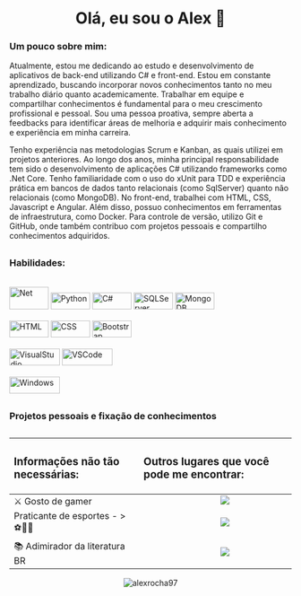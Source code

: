 <h1 align="center">Olá, eu sou o Alex 👋 </h1> 
 
 ### Um pouco sobre mim:

<p>
Atualmente, estou me dedicando ao estudo e desenvolvimento de aplicativos de back-end utilizando C# e front-end. Estou em constante aprendizado, buscando incorporar novos conhecimentos tanto no meu trabalho diário quanto academicamente. Trabalhar em equipe e compartilhar conhecimentos é fundamental para o meu crescimento profissional e pessoal. Sou uma pessoa proativa, sempre aberta a feedbacks para identificar áreas de melhoria e adquirir mais conhecimento e experiência em minha carreira.

Tenho experiência nas metodologias Scrum e Kanban, as quais utilizei em projetos anteriores. Ao longo dos anos, minha principal responsabilidade tem sido o desenvolvimento de aplicações C# utilizando frameworks como .Net Core. Tenho familiaridade com o uso do xUnit para TDD e experiência prática em bancos de dados tanto relacionais (como SqlServer) quanto não relacionais (como MongoDB). No front-end, trabalhei com HTML, CSS, Javascript e Angular. Além disso, possuo conhecimentos em ferramentas de infraestrutura, como Docker. Para controle de versão, utilizo Git e GitHub, onde também contribuo com projetos pessoais e compartilho conhecimentos adquiridos.
</p>

##

### Habilidades:

</div>  

<div style="display: inline_block"><br>

  <img alt="Net" height="40" width="70" src="https://img.shields.io/badge/.NET-5C2D91?style=for-the-badge&logo=.net&logoColor=white">
  <img alt="Python" height="30" width="70" src="https://img.shields.io/badge/Python-3776AB?style=for-the-badge&logo=python&logoColor=white">
  <img alt="C#" height="30" width="70" src="https://img.shields.io/badge/C%23-239120?style=for-the-badge&logo=c-sharp&logoColor=white">
  <img alt="SQLServer" height="30" width="70" src="https://img.shields.io/badge/MySQL-00000F?style=for-the-badge&logo=mysql&logoColor=white">
  <img alt="MongoDB" height="30" width="70" src="https://img.shields.io/badge/MongoDB-4EA94B?style=for-the-badge&logo=mongodb&logoColor=white">
  <br></br>
  <img alt="HTML" height="30" width="70" src="https://img.shields.io/badge/HTML5-E34F26?style=for-the-badge&logo=html5&logoColor=white">
  <img alt="CSS" height="30" width="70" src="https://img.shields.io/badge/CSS-239120?&style=for-the-badge&logo=css3&logoColor=white">
  <img alt="Bootstrap" height="30" width="70" src="https://img.shields.io/badge/Bootstrap-563D7C?style=for-the-badge&logo=bootstrap&logoColor=white">
  <br></br>
  <img alt="VisualStudio" height="30" width="90" src="https://img.shields.io/badge/Visual_Studio-5C2D91?style=for-the-badge&logo=visual%20studio&logoColor=white">
  <img alt="VSCode" height="30" width="90" src="https://img.shields.io/badge/Visual_Studio_Code-0078D4?style=for-the-badge&logo=visual%20studio%20code&logoColor=white">
  <br></br>
  <img alt="Windows" height="30" width="90" src="https://img.shields.io/badge/Windows-0078D6?style=for-the-badge&logo=windows&logoColor=white">
  
  
</div>

  ##
   
  ### Projetos pessoais e fixação de conhecimentos
  
<!-- - [APIs + Conexão ao MongoDB / Estudo sobre o Banco NoSQL ](https://github.com/alexrocha97/APIMongoDB)
- [API .NET Core Noticias + Login(Token JWT) || Estudo sobre o DDD(Domain-Driven Design) ](https://github.com/alexrocha97/mysite_api)
- [API RESTful do zero com .NET, MongoDB, Redis e Docker](https://github.com/alexrocha97/API-RESTful_NET6)
- [Estudo e aprimoramento de testes TDD](https://github.com/alexrocha97/TDD_com_xUnit_para_C-_.NET_Core) -->
  
 ##
 
 <div align="center">
  
|<h3> Informações não tão necessárias: </h3> | <h3> Outros lugares que você pode me encontrar: </h3> |
| :--- | :--- |
| ⚔ Gosto de gamer |  _&nbsp;_ _&nbsp;_ _&nbsp;_ _&nbsp;_ _&nbsp;_ _&nbsp;_ _&nbsp;_ _&nbsp;_ _&nbsp;_ _&nbsp;_ _&nbsp;_ _&nbsp;_ _&nbsp;_ _&nbsp;_ _&nbsp;_ _&nbsp;_ <a href="https://www.linkedin.com/in/alex-rocha-a38b26125/"><img src="https://img.shields.io/badge/-LinkedIn-%230077B5?style=for-the-badge&logo=linkedin&logoColor=white" /> |
| Praticante de esportes - > ⚽🏀🏐 | _&nbsp;_ _&nbsp;_ _&nbsp;_ _&nbsp;_ _&nbsp;_ _&nbsp;_ _&nbsp;_ _&nbsp;_ _&nbsp;_ _&nbsp;_ _&nbsp;_ _&nbsp;_ _&nbsp;_ _&nbsp;_ _&nbsp;_ _&nbsp;_ <a href="https://discord.com/channels/@AlexRocha#7880"><img src="https://img.shields.io/badge/Discord-7289DA?style=for-the-badge&logo=discord&logoColor=white" target="_blank" /> |
| 📚 Adimirador da literatura BR | _&nbsp;_ _&nbsp;_ _&nbsp;_ _&nbsp;_ _&nbsp;_ _&nbsp;_ _&nbsp;_ _&nbsp;_ _&nbsp;_ _&nbsp;_ _&nbsp;_ _&nbsp;_ _&nbsp;_ _&nbsp;_ _&nbsp;_ _&nbsp;_ <a href="https://www.instagram.com/aalexrocha_/"><img src="https://img.shields.io/badge/-Instagram-%23E4405F?style=for-the-badge&logo=instagram&logoColor=white" /> 
 
  
<div align="center">
  <img src="https://komarev.com/ghpvc/?username=alexrocha97&color=green" alt="alexrocha97" />   
</div>  
